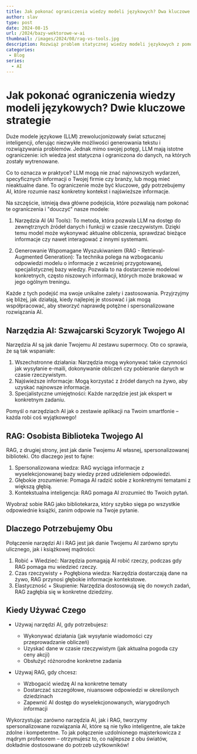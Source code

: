```yaml
---
title: Jak pokonać ograniczenia wiedzy modeli językowych? Dwa kluczowe podejścia AI
author: slav
type: post
date: 2024-08-15
url: /2024/bazy-wektorowe-w-ai
thumbnail: /images/2024/08/rag-vs-tools.jpg
description: Rozwiąż problem statycznej wiedzy modeli językowych z pomocą narzędzi AI i RAG (Retrieval-Augmented Generation). Dowiedź się, jak te techniki mogą współpracować dla optymalnych rozwiązań AI.
categories:
 - Blog
series:
  - AI
---
```



# Jak pokonać ograniczenia wiedzy modeli językowych? Dwie kluczowe strategie

Duże modele językowe (LLM) zrewolucjonizowały świat sztucznej inteligencji, oferując niezwykłe możliwości generowania tekstu i rozwiązywania problemów. Jednak mimo swojej potęgi, LLM mają istotne ograniczenie: ich wiedza jest statyczna i ograniczona do danych, na których zostały wytrenowane.

Co to oznacza w praktyce? LLM mogą nie znać najnowszych wydarzeń, specyficznych informacji o Twojej firmie czy branży, lub mogą mieć nieaktualne dane. To ograniczenie może być kluczowe, gdy potrzebujemy AI, które rozumie nasz konkretny kontekst i najświeższe informacje.

Na szczęście, istnieją dwa główne podejścia, które pozwalają nam pokonać te ograniczenia i "douczyć" nasze modele:

1. Narzędzia AI (AI Tools): To metoda, która pozwala LLM na dostęp do zewnętrznych źródeł danych i funkcji w czasie rzeczywistym. Dzięki temu model może wykonywać aktualne obliczenia, sprawdzać bieżące informacje czy nawet interagować z innymi systemami.

2. Generowanie Wspomagane Wyszukiwaniem (RAG - Retrieval-Augmented Generation): Ta technika polega na wzbogacaniu odpowiedzi modelu o informacje z wcześniej przygotowanej, specjalistycznej bazy wiedzy. Pozwala to na dostarczenie modelowi konkretnych, często niszowych informacji, których może brakować w jego ogólnym treningu.

Każde z tych podejść ma swoje unikalne zalety i zastosowania. Przyjrzyjmy się bliżej, jak działają, kiedy najlepiej je stosować i jak mogą współpracować, aby stworzyć naprawdę potężne i spersonalizowane rozwiązania AI.

## Narzędzia AI: Szwajcarski Scyzoryk Twojego AI

Narzędzia AI są jak danie Twojemu AI zestawu supermocy. Oto co sprawia, że są tak wspaniałe:

1. Wszechstronne działania: Narzędzia mogą wykonywać takie czynności jak wysyłanie e-maili, dokonywanie obliczeń czy pobieranie danych w czasie rzeczywistym.
2. Najświeższe informacje: Mogą korzystać z źródeł danych na żywo, aby uzyskać najnowsze informacje.
3. Specjalistyczne umiejętności: Każde narzędzie jest jak ekspert w konkretnym zadaniu.

Pomyśl o narzędziach AI jak o zestawie aplikacji na Twoim smartfonie – każda robi coś wyjątkowego!

## RAG: Osobista Biblioteka Twojego AI

RAG, z drugiej strony, jest jak danie Twojemu AI własnej, spersonalizowanej biblioteki. Oto dlaczego jest to fajne:

1. Spersonalizowana wiedza: RAG wyciąga informacje z wyselekcjonowanej bazy wiedzy przed udzieleniem odpowiedzi.
2. Głębokie zrozumienie: Pomaga AI radzić sobie z konkretnymi tematami z większą głębią.
3. Kontekstualna inteligencja: RAG pomaga AI zrozumieć tło Twoich pytań.

Wyobraź sobie RAG jako bibliotekarza, który szybko sięga po wszystkie odpowiednie książki, zanim odpowie na Twoje pytanie.

## Dlaczego Potrzebujemy Obu

Połączenie narzędzi AI i RAG jest jak danie Twojemu AI zarówno sprytu ulicznego, jak i książkowej mądrości:

1. Robić + Wiedzieć: Narzędzia pomagają AI robić rzeczy, podczas gdy RAG pomaga mu wiedzieć rzeczy.
2. Czas rzeczywisty + Pogłębiona wiedza: Narzędzia dostarczają dane na żywo, RAG przynosi głębokie informacje kontekstowe.
3. Elastyczność + Skupienie: Narzędzia dostosowują się do nowych zadań, RAG zagłębia się w konkretne dziedziny.

## Kiedy Używać Czego

- Używaj narzędzi AI, gdy potrzebujesz:
  - Wykonywać działania (jak wysyłanie wiadomości czy przeprowadzanie obliczeń)
  - Uzyskać dane w czasie rzeczywistym (jak aktualna pogoda czy ceny akcji)
  - Obsłużyć różnorodne konkretne zadania

- Używaj RAG, gdy chcesz:
  - Wzbogacić wiedzę AI na konkretne tematy
  - Dostarczać szczegółowe, niuansowe odpowiedzi w określonych dziedzinach
  - Zapewnić AI dostęp do wyselekcjonowanych, wiarygodnych informacji

Wykorzystując zarówno narzędzia AI, jak i RAG, tworzymy spersonalizowane rozwiązania AI, które są nie tylko inteligentne, ale także zdolne i kompetentne. To jak połączenie uzdolnionego majsterkowicza z mądrym profesorem – otrzymujesz to, co najlepsze z obu światów, dokładnie dostosowane do potrzeb użytkowników!